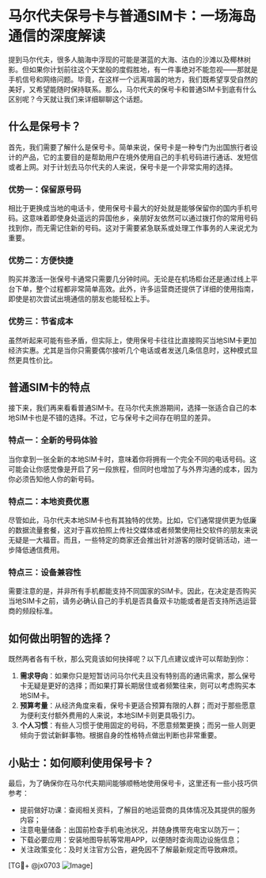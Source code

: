 # 马尔代夫保号卡与普通SIM卡：一场海岛通信的深度解读

提到马尔代夫，很多人脑海中浮现的可能是湛蓝的大海、洁白的沙滩以及椰林树影。但如果你计划前往这个天堂般的度假胜地，有一件事绝对不能忽视——那就是手机信号和网络问题。毕竟，在这样一个远离喧嚣的地方，我们既希望享受自然的美好，又希望能随时保持联系。那么，马尔代夫的保号卡和普通SIM卡到底有什么区别呢？今天就让我们来详细聊聊这个话题。

## 什么是保号卡？

首先，我们需要了解什么是保号卡。简单来说，保号卡是一种专门为出国旅行者设计的产品，它的主要目的是帮助用户在境外使用自己的手机号码进行通话、发短信或者上网。对于计划去马尔代夫的人来说，保号卡是一个非常实用的选择。

### 优势一：保留原号码
相比于更换成当地的电话卡，使用保号卡最大的好处就是能够保留你的国内手机号码。这意味着即使身处遥远的异国他乡，亲朋好友依然可以通过拨打你的常用号码找到你，而无需记住新的号码。这对于需要紧急联系或处理工作事务的人来说尤为重要。

### 优势二：方便快捷
购买并激活一张保号卡通常只需要几分钟时间。无论是在机场柜台还是通过线上平台下单，整个过程都非常简单高效。此外，许多运营商还提供了详细的使用指南，即使是初次尝试出境通信的朋友也能轻松上手。

### 优势三：节省成本
虽然听起来可能有些矛盾，但实际上，使用保号卡往往比直接购买当地SIM卡更加经济实惠。尤其是当你只需要偶尔接听几个电话或者发送几条信息时，这种模式显然更具性价比。

## 普通SIM卡的特点

接下来，我们再来看看普通SIM卡。在马尔代夫旅游期间，选择一张适合自己的本地SIM卡也是不错的选择。不过，它与保号卡之间存在明显的差异。

### 特点一：全新的号码体验
当你拿到一张全新的本地SIM卡时，意味着你将拥有一个完全不同的电话号码。这可能会让你感觉像是开启了另一段旅程，但同时也增加了与外界沟通的成本，因为你必须告知他人你的新号码。

### 特点二：本地资费优惠
尽管如此，马尔代夫本地SIM卡也有其独特的优势。比如，它们通常提供更为低廉的数据流量套餐，这对于喜欢拍照上传社交媒体或者频繁使用社交软件的朋友来说无疑是一大福音。而且，一些特定的商家还会推出针对游客的限时促销活动，进一步降低通信费用。

### 特点三：设备兼容性
需要注意的是，并非所有手机都能支持不同国家的SIM卡。因此，在决定是否购买当地SIM卡之前，请务必确认自己的手机是否具备双卡功能或者是否支持所选运营商的频段标准。

## 如何做出明智的选择？

既然两者各有千秋，那么究竟该如何抉择呢？以下几点建议或许可以帮助到你：

1. **需求导向**：如果你只是短暂访问马尔代夫且没有特别高的通讯需求，那么保号卡无疑是更好的选择；而如果打算长期居住或者频繁往来，则可以考虑购买本地SIM卡。
2. **预算考量**：从经济角度来看，保号卡更适合预算有限的人群；而对于那些愿意为便利支付额外费用的人来说，本地SIM卡则更具吸引力。
3. **个人习惯**：有些人习惯于使用固定的号码，不愿意频繁更换；而另一些人则更倾向于尝试新鲜事物。根据自身的性格特点做出判断也非常重要。

## 小贴士：如何顺利使用保号卡？

最后，为了确保你在马尔代夫期间能够顺畅地使用保号卡，这里还有一些小技巧供参考：

- 提前做好功课：查阅相关资料，了解目的地运营商的具体情况及其提供的服务内容；
- 注意电量储备：出国前检查手机电池状况，并随身携带充电宝以防万一；
- 下载必要应用：安装地图导航等常用APP，以便随时查询周边设施信息；
- 关注政策变化：及时关注官方公告，避免因不了解最新规定而导致麻烦。

[TG💪+ @jx0703 ![Image](https://github.com/user-attachments/assets/dbca1d08-cadb-493c-b0ec-ad6f7a83f270)]